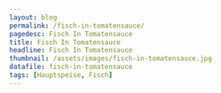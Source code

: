 ```yaml
---
layout: blog
permalink: /fisch-in-tomatensauce/
pagedesc: Fisch In Tomatensauce
title: Fisch In Tomatensauce
headline: Fisch In Tomatensauce
thumbnail: /assets/images/fisch-in-tomatensauce.jpg
datafile: fisch-in-tomatensauce
tags: [Hauptspeise, Fisch]
---
```

